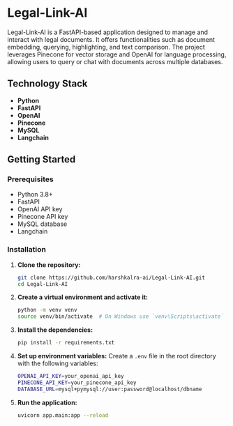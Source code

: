 # Legal-Link-AI

Legal-Link-AI is a FastAPI-based application designed to manage and interact with legal documents. It offers functionalities such as document embedding, querying, highlighting, and text comparison. The project leverages Pinecone for vector storage and OpenAI for language processing, allowing users to query or chat with documents across multiple databases.

## Technology Stack

- **Python**
- **FastAPI**
- **OpenAI**
- **Pinecone**
- **MySQL**
- **Langchain**

## Getting Started

### Prerequisites

- Python 3.8+
- FastAPI
- OpenAI API key
- Pinecone API key
- MySQL database
- Langchain

### Installation

1. **Clone the repository:**
   ```sh
   git clone https://github.com/harshkalra-ai/Legal-Link-AI.git
   cd Legal-Link-AI
   ```

2. **Create a virtual environment and activate it:**
   ```sh
   python -m venv venv
   source venv/bin/activate  # On Windows use `venv\Scripts\activate`
   ```

3. **Install the dependencies:**
   ```sh
   pip install -r requirements.txt
   ```

4. **Set up environment variables:**
   Create a `.env` file in the root directory with the following variables:
   ```sh
   OPENAI_API_KEY=your_openai_api_key
   PINECONE_API_KEY=your_pinecone_api_key
   DATABASE_URL=mysql+pymysql://user:password@localhost/dbname
   ```

5. **Run the application:**
   ```sh
   uvicorn app.main:app --reload
   ```
